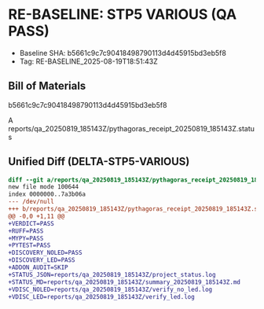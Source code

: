 # RE-BASELINE: STP5 VARIOUS (QA PASS)

- Baseline SHA: b5661c9c7c90418498790113d4d45915bd3eb5f8
- Tag: RE-BASELINE_2025-08-19T18:51:43Z

## Bill of Materials
b5661c9c7c90418498790113d4d45915bd3eb5f8

A	reports/qa_20250819_185143Z/pythagoras_receipt_20250819_185143Z.status

## Unified Diff (DELTA-STP5-VARIOUS)
```diff
diff --git a/reports/qa_20250819_185143Z/pythagoras_receipt_20250819_185143Z.status b/reports/qa_20250819_185143Z/pythagoras_receipt_20250819_185143Z.status
new file mode 100644
index 0000000..7a3b06a
--- /dev/null
+++ b/reports/qa_20250819_185143Z/pythagoras_receipt_20250819_185143Z.status
@@ -0,0 +1,11 @@
+VERDICT=PASS
+RUFF=PASS
+MYPY=PASS
+PYTEST=PASS
+DISCOVERY_NOLED=PASS
+DISCOVERY_LED=PASS
+ADDON_AUDIT=SKIP
+STATUS_JSON=reports/qa_20250819_185143Z/project_status.log
+STATUS_MD=reports/qa_20250819_185143Z/summary_20250819_185143Z.md
+VDISC_NOLED=reports/qa_20250819_185143Z/verify_no_led.log
+VDISC_LED=reports/qa_20250819_185143Z/verify_led.log
```
